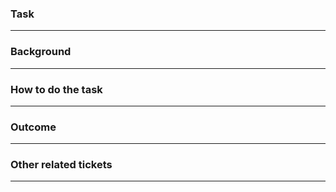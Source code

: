 ### Task
---

### Background
---

### How to do the task
---

### Outcome
---

### Other related tickets
---
